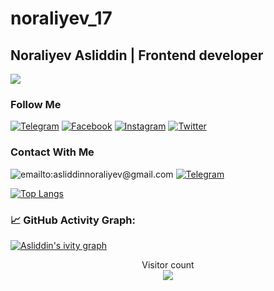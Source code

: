 # noraliyev_17

##  Noraliyev Asliddin | Frontend developer
![](https://readme-typing-svg.herokuapp.com?font=Montserrat&color=coral&lines=I'm+a+Frontend+Developer;I'm+a+React+JS+Developer)





### Follow Me

[![Telegram](https://img.shields.io/badge/-Telegram-082032?style=for-the-badge&logo=Telegram&logoColor=#26A5E4)](https://t.me/mukhriddinweb)
[![Facebook](https://img.shields.io/badge/-Facebook-082032?style=for-the-badge&logo=Facebook&logoColor=#1877F2)](https://www.facebook.com/friends/requests/?profile_id=100082603789138)
[![Instagram](https://img.shields.io/badge/-Instagram-082032?style=for-the-badge&logo=Instagram&logoColor=#E4405F)](https://www.instagram.com/noral1yev_17)
[![Twitter](https://img.shields.io/badge/-Twitter-082032?style=for-the-badge&logo=Twitter&logoColor=#1DA1F2)](https://www.twitter.com/noral1yev-17)
<!--   GitHub stats graph -->





### Contact With Me

![emailto:asliddinnoraliyev@gmail.com](https://img.shields.io/badge/-asliddinnoraliyev@gmail.com-082032?style=for-the-badge&logo=Gmail&logoColor=#EA4335)
[![Telegram](https://img.shields.io/badge/-Telegram-082032?style=for-the-badge&logo=Telegram&logoColor=#26A5E4)](https://t.me/noral1yev_17)




[![Top Langs](https://github-readme-stats.vercel.app/api/top-langs/?username=Asarvarjon&langs_count=8&theme=vue)](https://github.com/anuraghazra/github-readme-stats) 

### 📈 GitHub Activity Graph:
[![Asliddin's ivity graph](https://activity-graph.herokuapp.com/graph?username=noraliyev17&theme=react-dark)](https://github.com/noraliyev17/github-readme-activity-graph)

<p align="center"> 
  Visitor count<br>
  <img src="https://profile-counter.glitch.me/noraliyev17/count.svg" />
</p>
